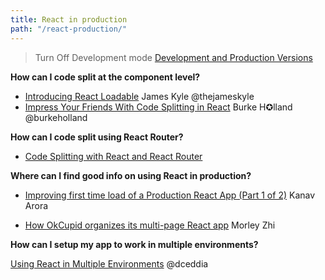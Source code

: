 ```yaml
---
title: React in production
path: "/react-production/"
---
```


> Turn Off Development mode [Development and Production Versions](https://facebook.github.io/react/docs/installation.html#development-and-production-versions)


**How can I code split at the component level?**
* [Introducing React Loadable](https://medium.com/@thejameskyle/react-loadable-2674c59de178) James Kyle @thejameskyle
* [Impress Your Friends With Code Splitting in React](https://hackernoon.com/impress-your-friends-with-code-splitting-in-react-9f9a3ca2ae6e) Burke H✪lland @burkeholland

**How can I code split using React Router?**

* <a id="code-split-react-router" href="https://tylermcginnis.com/react-router-code-splitting">Code Splitting with React and React Router</a>

**Where can I find good info on using React in production?**

* [Improving first time load of a Production React App (Part 1 of 2)](https://hackernoon.com/improving-first-time-load-of-a-production-react-app-part-1-of-2-e7494a7c7ab0#.2yvoqi46t) Kanav Arora

* [How OkCupid organizes its multi-page React app](https://tech.okcupid.com/how-okcupid-organizes-its-multi-page-react-app) Morley Zhi


**How can I setup my app to work in multiple environments?**

[Using React in Multiple Environments](https://daveceddia.com/multiple-environments-with-react) @dceddia
